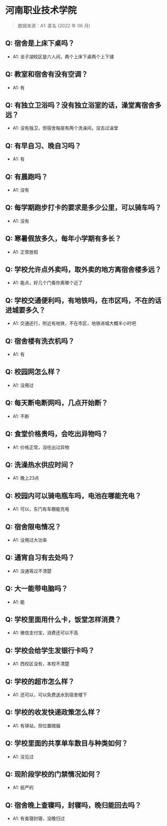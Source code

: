# 河南职业技术学院

> 数据来源：A1: 匿名 (2022 年 06 月)

## Q: 宿舍是上床下桌吗？

- A1: 龙子湖校区是六人间，两个上床下桌两个上下铺

## Q: 教室和宿舍有没有空调？

- A1: 有

## Q: 有独立卫浴吗？没有独立浴室的话，澡堂离宿舍多远？

- A1: 没有独卫，但宿舍每层有两个洗澡间，没去过澡堂

## Q: 有早自习、晚自习吗？

- A1: 有

## Q: 有晨跑吗？

- A1: 没有

## Q: 每学期跑步打卡的要求是多少公里，可以骑车吗？

- A1: 没有

## Q: 寒暑假放多久，每年小学期有多长？

- A1: 正常放假

## Q: 学校允许点外卖吗，取外卖的地方离宿舍楼多远？

- A1: 能点，好几个门看你离哪个近了

## Q: 学校交通便利吗，有地铁吗，在市区吗，不在的话进城要多久？

- A1: 交通还行，附近有地铁，不在市区，地铁进城大概半小时吧

## Q: 宿舍楼有洗衣机吗？

- A1: 有

## Q: 校园网怎么样？

- A1: 没用过

## Q: 每天断电断网吗，几点开始断？

- A1: 不断

## Q: 食堂价格贵吗，会吃出异物吗？

- A1: 价格正常，没吃出过异物

## Q: 洗澡热水供应时间？

- A1: 晚上23点

## Q: 校园内可以骑电瓶车吗，电池在哪能充电？

- A1: 可以，东门有车棚能充电

## Q: 宿舍限电情况？

- A1: 没用过大功率

## Q: 通宵自习有去处吗？

- A1: 没通宵过不清楚

## Q: 大一能带电脑吗？

- A1: 能

## Q: 学校里面用什么卡，饭堂怎样消费？

- A1: 微信支付宝，消费还可以不高

## Q: 学校会给学生发银行卡吗？

- A1: 西校区没有，本校不清楚

## Q: 学校的超市怎么样？

- A1: 还可以，可以免费送水到宿舍楼下

## Q: 学校的收发快递政策怎么样？

- A1: 有驿站，但位置贼偏

## Q: 学校里面的共享单车数目与种类如何？

- A1: 没见过

## Q: 现阶段学校的门禁情况如何？

- A1: 挺严的

## Q: 宿舍晚上查寝吗，封寝吗，晚归能回去吗？

- A1: 有查寝封寝，没晚归过

